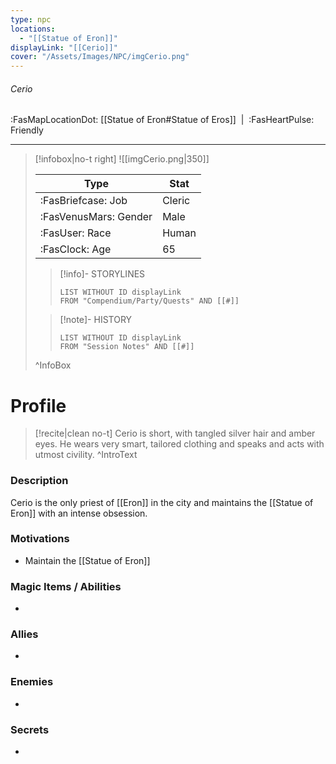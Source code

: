 ```yaml
---
type: npc
locations:
  - "[[Statue of Eron]]"
displayLink: "[[Cerio]]"
cover: "/Assets/Images/NPC/imgCerio.png"
---
```

###### Cerio
<span class="sub2">:FasMapLocationDot: [[Statue of Eron#Statue of Eros]]&nbsp;&nbsp;|&nbsp;&nbsp;:FasHeartPulse: Friendly </span>
___

> [!infobox|no-t right]
> ![[imgCerio.png|350]]
>
> | Type | Stat |
> | ---- | ---- |
> | :FasBriefcase: Job |  Cleric |
> | :FasVenusMars: Gender | Male |
> | :FasUser: Race | Human |
> | :FasClock: Age | 65 |
>
>> [!info]- STORYLINES
>>```dataview
>>LIST WITHOUT ID displayLink
>>FROM "Compendium/Party/Quests" AND [[#]]
>
>>[!note]- HISTORY
>>```dataview
>>LIST WITHOUT ID displayLink
>>FROM "Session Notes" AND [[#]]
>
>^InfoBox

# Profile

> [!recite|clean no-t]
>	Cerio is short, with tangled silver hair and amber eyes. He wears very smart, tailored clothing and speaks and acts with utmost civility.
>^IntroText

### Description
Cerio is the only priest of [[Eron]] in the city and maintains the [[Statue of Eron]] with an intense obsession.

### Motivations
- Maintain the [[Statue of Eron]]

### Magic Items / Abilities
- 

### Allies
-

### Enemies
- 

### Secrets
- 
